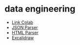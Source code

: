 # data engineering

- [Link Colab](https://colab.research.google.com/github/newfrogg/data_engineering/blob/main/data_engineering.ipynb)
- [JSON Parser](https://jsonformatter.org/json-viewer)
- [HTML Parser](https://jsonformatter.org/html-viewer)
- [Excalidraw](https://excalidraw.com)
